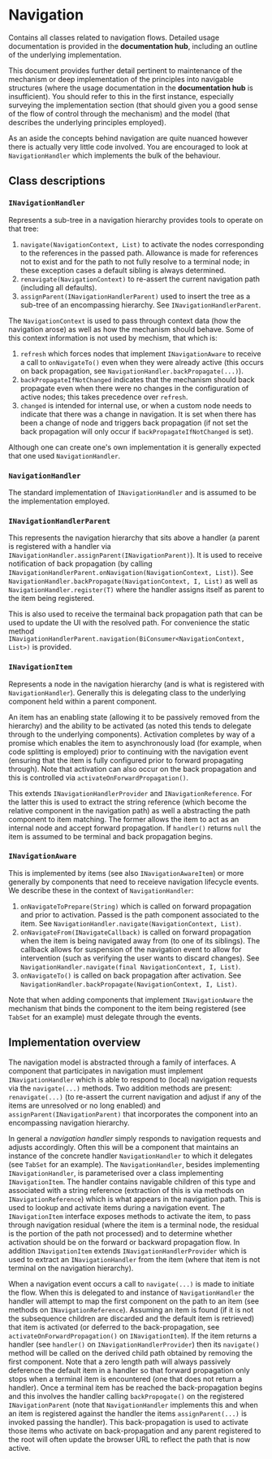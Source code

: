 # Navigation

Contains all classes related to navigation flows. Detailed usage documentation is provided in the **documentation hub**, including an outline of the underlying implementation.

This document provides further detail pertinent to maintenance of the mechanism or deep implementation of the principles into navigable structures (where the usage documentation in the **documentation hub** is insufficient). You should refer to this in the first instance, especially surveying the implementation section (that should given you a good sense of the flow of control through the mechanism) and the model (that describes the underlying principles employed).

As an aside the concepts behind navigation are quite nuanced however there is actually very little code involved. You are encouraged to look at `NavigationHandler` which implements the bulk of the behaviour.

## Class descriptions

### `INavigationHandler`

Represents a sub-tree in a navigation hierarchy provides tools to operate on that tree:

1. `navigate(NavigationContext, List)` to activate the nodes corresponding to the references in the passed path. Allowance is made for references not to exist and for the path to not fully resolve to a terminal node; in these exception cases a default sibling is always determined.
2. `renavigate(NavigationContext)` to re-assert the current navigation path (including all defaults).
3. `assignParent(INavigationHandlerParent)` used to insert the tree as a sub-tree of an encompassing hierarchy. See `INavigationHandlerParent`.

The `NavigationContext` is used to pass through context data (how the navigation arose) as well as how the mechanism should behave. Some of this context information is not used by mechism, that which is:

1. `refresh` which forces nodes that implement `INavigationAware` to receive a call to `onNavigateTo()` even when they were already active (this occurs on back propagation, see `NavigationHandler.backPropagate(...)`).
2. `backPropagateIfNotChanged` indicates that the mechanism should back propagate even when there were no changes in the configuration of active nodes; this takes precedence over `refresh`.
3. `changed` is intended for internal use, or when a custom node needs to indicate that there was a change in navigation. It is set when there has been a change of node and triggers back propagation (if not set the back propagation will only occur if `backPropagateIfNotChanged` is set).

Although one can create one's own implementation it is generally expected that one used `NavigationHandler`.

### `NavigationHandler`

The standard implementation of `INavigationHandler` and is assumed to be the implementation employed.

### `INavigationHandlerParent`

This represents the navigation hierarchy that sits above a handler (a parent is registered with a handler via `INavigationHandler.assignParent(INavigationParent)`). It is used to receive notification of back propagation (by calling `INavigationHandlerParent.onNavigation(NavigationContext, List)`). See `NavigationHandler.backPropagate(NavigationContext, I, List)` as well as `NavigationHandler.register(T)` where the handler assigns itself as parent to the item being registered.

This is also used to receive the termainal back propagation path that can be used to update the UI with the resolved path. For convenience the static method `INavigationHandlerParent.navigation(BiConsumer<NavigationContext, List>)` is provided.

### `INavigationItem`

Represents a node in the navigation hierarchy (and is what is registered with `NavigationHandler`). Generally this is delegating class to the underlying component held within a parent component.

An item has an enabling state (allowing it to be passively removed from the hierarchy) and the ability to be activated (as noted this tends to delegate through to the underlying components). Activation completes by way of a promise which enables the item to asynchronously load (for example, when code splitting is employed) prior to continuing with the navigation event (ensuring that the item is fully configured prior to forward propagating through). Note that activation can also occur on the back propagation and this is controlled via `activateOnForwardPropagation()`.

This extends `INavigationHandlerProvider` and `INavigationReference`. For the latter this is used to extract the string reference (which become the relative component in the navigation path) as well a abstracting the path component to item matching. The former allows the item to act as an internal node and accept forward propagation. If `handler()` returns `null` the item is assumed to be terminal and back propagation begins.

### `INavigationAware`

This is implemented by items (see also `INavigationAwareItem`) or more generally by components that need to receieve navigation lifecycle events. We describe these in the context of `NavigationHandler`:

1. `onNavigateToPrepare(String)` which is called on forward propagation and prior to activation. Passed is the path component associated to the item. See `NavigationHandler.navigate(NavigationContext, List)`.
2. `onNavigateFrom(INavigateCallback)` is called on forward propagation when the item is being navigated away from (to one of its siblings). The callback allows for suspension of the navigation event to allow for intervention (such as verifying the user wants to discard changes). See `NavigationHandler.navigate(final NavigationContext, I, List)`.
3. `onNavigateTo()` is called on back propagation after activation.  See `NavigationHandler.backPropagate(NavigationContext, I, List)`.

Note that when adding components that implement `INavigationAware` the mechanism that binds the component to the item being registered (see `TabSet` for an example) must delegate through the events.

## Implementation overview

The navigation model is abstracted through a family of interfaces. A component that participates in navigation must implement `INavigationHandler` which is able to respond to (local) navigation requests via the `navigate(...)` methods. Two addition methods are present: `renavigate(...)` (to re-assert the current navigation and adjust if any of the items are unresolved or no long enabled) and `assignParent(INavigationParent)` that incorporates the component into an encompassing navigation hierarchy.

In general a *navigation handler* simply responds to navigation requests and adjusts accordingly. Often this will be a component that maintains an instance of the concrete handler `NavigationHandler` to which it delegates (see `TabSet` for an example). The `NavigationHandler`, besides implementing `INavigationHandler`, is parameterised over a class implementing `INavigationItem`. The handler contains navigable children of this type and associated with a string reference (extraction of this is via methods on `INavigationReference`) which is what appears in the navigation path. This is used to lookup and activate items during a navigation event. The `INavigationItem` interface exposes methods to activate the item, to pass through navigation residual (where the item is a terminal node, the residual is the portion of the path not processed) and to determine whether activation should be on the forward or backward propagation flow. In addition `INavigationItem` extends `INavigationHandlerProvider` which is used to extract an `INavigationHandler` from the item (where that item is not terminal on the navigation hierarchy).

When a navigation event occurs a call to `navigate(...)` is made to initiate the flow. When this is delegated to and instance of `NavigationHandler` the handler will attempt to map the first component on the path to an item (see methods on `INavigationReference`). Assuming an item is found (if it is not the subsequence children are discarded and the default item is retrieved) that item is activated (or deferred to the back-propagation, see `activateOnForwardPropagation()` on `INavigationItem`). If the item returns a handler (see `handler()` on `INavigationHandlerProvider`) then its `navigate()` method will be called on the derived child path obtained by removing the first component. Note that a zero length path will always passively deference the default item in a handler so that forward propagation only stops when a terminal item is encountered (one that does not return a handler). Once a terminal item has be reached the back-propagation begins and this involves the handler calling `backPropogate()` on the registered `INavigationParent` (note that `NavigationHandler` implements this and when an item is registered against the handler the items `assignParent(...)` is invoked passing the handler). This back-propagation is used to activate those items who activate on back-propagation and any parent registered to the root will often update the browser URL to reflect the path that is now active.
